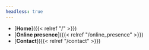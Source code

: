 ```yaml
---
headless: true
---
```


- [**Home**]({{< relref "/" >}})
- [**Online presence**]({{< relref "/online_presence" >}})
- [**Contact**]({{< relref "/contact" >}})
